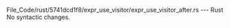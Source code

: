 File_Code/rust/5741dcd1f8/expr_use_visitor/expr_use_visitor_after.rs --- Rust
No syntactic changes.

